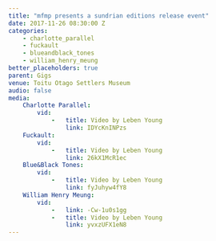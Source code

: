 ```yaml
---
title: "mfmp presents a sundrian editions release event"
date: 2017-11-26 08:30:00 Z
categories:
    - charlotte_parallel
    - fuckault
    - blueandblack_tones
    - william_henry_meung
better_placeholders: true
parent: Gigs
venue: Toitu Otago Settlers Museum
audio: false
media:
    Charlotte Parallel:
        vid:
            -   title: Video by Leben Young
                link: IDYcKnINPzs
    Fuckault:
        vid:
            -   title: Video by Leben Young
                link: 26kX1McR1ec
    Blue&Black Tones:
        vid:
            -   title: Video by Leben Young
                link: fyJuhyw4fY8
    William Henry Meung:
        vid:
            -   link: -Cw-1u0s1gg
            -   title: Video by Leben Young
                link: yvxzUFX1eN8
---
```

